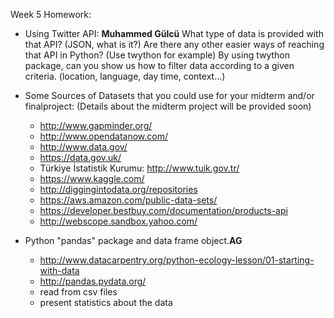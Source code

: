 Week 5 Homework:

* Using Twitter API: __Muhammed Gülcü__
What type of data is provided with that API? (JSON, what is it?)
Are there any other easier ways of reaching that API in Python? (Use twython for example)
By using twython package, can you show us how to filter data according to a given criteria.
(location, language, day time, context...)

* Some Sources of Datasets that you could use for your midterm and/or finalproject: 
(Details about the midterm project will be provided soon)

  * http://www.gapminder.org/
  * http://www.opendatanow.com/
  * http://www.data.gov/
  * https://data.gov.uk/
  * Türkiye İstatistik Kurumu: http://www.tuik.gov.tr/
  * https://www.kaggle.com/
  * http://diggingintodata.org/repositories
  * https://aws.amazon.com/public-data-sets/
  * https://developer.bestbuy.com/documentation/products-api
  * http://webscope.sandbox.yahoo.com/

* Python "pandas" package and data frame object.__AG__
  * http://www.datacarpentry.org/python-ecology-lesson/01-starting-with-data
  * http://pandas.pydata.org/
  * read from csv files
  * present statistics about the data

